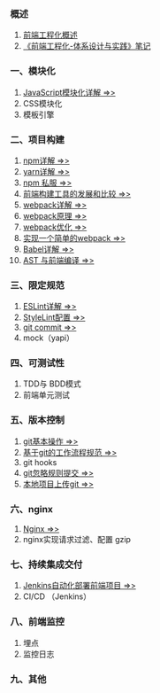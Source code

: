 ### 概述
1. [前端工程化概述](./IntegratedSolution.md)
2. [《前端工程化-体系设计与实践》笔记](./StudyNotes.md)

### 一、模块化
1. [JavaScript模块化详解 =>>](./JavaScriptModules.md)
2. CSS模块化
3. 模板引擎

### 二、项目构建
1. [npm详解 =>>](./NpmDetail.md)
2. [yarn详解 =>>](./Yarn.md)
3. [npm 私服 =>>](./PrivateNpmRegistry.md)
4. [前端构建工具的发展和比较 =>>](./BuildTools.md)
5. [webpack详解 =>>](./WebpackDetail.md)
6. [webpack原理 =>>](./WebpackPrinciple.md)
7. [webpack优化 =>>](./WebpackOptimization.md)
8. [实现一个简单的webpack =>>](./SimpleWebpack.md)
9. [Babel详解 =>>](./Babel.md)
10. [AST 与前端编译 =>>](./Ast&Compiler.md)

### 三、限定规范
1. [ESLint详解 =>>](./ESLint.md)
2. [StyleLint配置 =>>](./StyleLint.md)
3. [git commit =>>](./GitCommit.md)
4. mock（yapi）

### 四、可测试性
1. TDD与 BDD模式
2. 前端单元测试

### 五、版本控制
1. [git基本操作 =>>](./GitCheatSheet.md)
2. [基于git的工作流程规范 =>>](./GitWorkflow.md)
3. git hooks
4. [git忽略规则提交 =>>](./Gitignore.md)
5. [本地项目上传git =>>](./GitLocalProject.md)

### 六、nginx
1. [Nginx =>>](./Nginx.md)
2. nginx实现请求过滤、配置 gzip

### 七、持续集成交付
1. [Jenkins自动化部署前端项目 =>>](./Jenkins.md)
2. CI/CD （Jenkins）

### 八、前端监控
1. 埋点
2. 监控日志

### 九、其他
